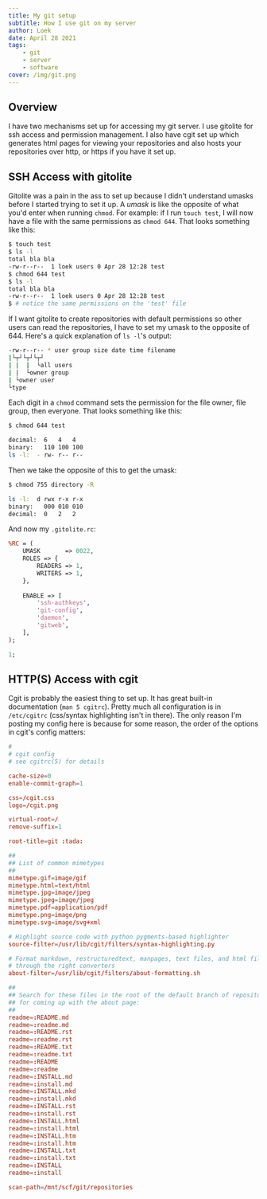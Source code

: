 ```yaml
---
title: My git setup
subtitle: How I use git on my server
author: Loek
date: April 28 2021
tags:
    - git
    - server
    - software
cover: /img/git.png
---
```


## Overview

I have two mechanisms set up for accessing my git server. I use gitolite for
ssh access and permission management. I also have cgit set up which generates
html pages for viewing your repositories and also hosts your repositories over
http, or https if you have it set up.

## SSH Access with gitolite

Gitolite was a pain in the ass to set up because I didn't understand umasks
before I started trying to set it up. A *umask* is like the opposite of what
you'd enter when running `chmod`. For example: if I run `touch test`, I will
now have a file with the same permissions as `chmod 644`. That looks something
like this:

```sh
$ touch test
$ ls -l
total bla bla
-rw-r--r--  1 loek users 0 Apr 28 12:28 test
$ chmod 644 test
$ ls -l
total bla bla
-rw-r--r--  1 loek users 0 Apr 28 12:28 test
$ # notice the same permissions on the 'test' file
```

If I want gitolite to create repositories with default permissions so other
users can read the repositories, I have to set my umask to the opposite of 644.
Here's a quick explanation of `ls -l`'s output:

```sh
-rw-r--r-- * user group size date time filename
|└┬┘└┬┘└┬┘
| |  |  └all users
| |  └owner group
| └owner user
└type
```

Each digit in a `chmod` command sets the permission for the file owner, file
group, then everyone. That looks something like this:

```sh
$ chmod 644 test

decimal:  6   4   4
binary:   110 100 100
ls -l:  - rw- r-- r--
```

Then we take the opposite of this to get the umask:

```sh
$ chmod 755 directory -R

ls -l:  d rwx r-x r-x
binary:   000 010 010
decimal:  0   2   2
```

And now my `.gitolite.rc`:

```perl
%RC = (
    UMASK       => 0022,
    ROLES => {
        READERS => 1,
        WRITERS => 1,
    },
    
    ENABLE => [
        'ssh-authkeys',
        'git-config',
        'daemon',
        'gitweb',
    ],
);

1;
```

## HTTP(S) Access with cgit

Cgit is probably the easiest thing to set up. It has great built-in
documentation (`man 5 cgitrc`). Pretty much all configuration is in
`/etc/cgitrc` (css/syntax highlighting isn't in there). The only reason I'm
posting my config here is because for some reason, the order of the options in
cgit's config matters:

```rc
#
# cgit config
# see cgitrc(5) for details

cache-size=0
enable-commit-graph=1

css=/cgit.css
logo=/cgit.png

virtual-root=/
remove-suffix=1

root-title=git :tada:

##
## List of common mimetypes
##
mimetype.gif=image/gif
mimetype.html=text/html
mimetype.jpg=image/jpeg
mimetype.jpeg=image/jpeg
mimetype.pdf=application/pdf
mimetype.png=image/png
mimetype.svg=image/svg+xml

# Highlight source code with python pygments-based highlighter
source-filter=/usr/lib/cgit/filters/syntax-highlighting.py

# Format markdown, restructuredtext, manpages, text files, and html files
# through the right converters
about-filter=/usr/lib/cgit/filters/about-formatting.sh

##
## Search for these files in the root of the default branch of repositories
## for coming up with the about page:
##
readme=:README.md
readme=:readme.md
readme=:README.rst
readme=:readme.rst
readme=:README.txt
readme=:readme.txt
readme=:README
readme=:readme
readme=:INSTALL.md
readme=:install.md
readme=:INSTALL.mkd
readme=:install.mkd
readme=:INSTALL.rst
readme=:install.rst
readme=:INSTALL.html
readme=:install.html
readme=:INSTALL.htm
readme=:install.htm
readme=:INSTALL.txt
readme=:install.txt
readme=:INSTALL
readme=:install

scan-path=/mnt/scf/git/repositories
```

